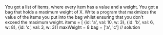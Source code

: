 You got a list of items, where every item has a value and a weight. You got a bag that holds a maximum weight of X.
Write a program that maximizes the value of the items you put into the bag whilst ensuring that you don't exceed the maximum weight.
items = [ {id: 'a', val: 10, w: 3}, {id: 'b', val: 6, w: 8}, {id: 'c', val: 3, w: 3}]
maxWeight = 8
bag = ['a', 'c'] // solution